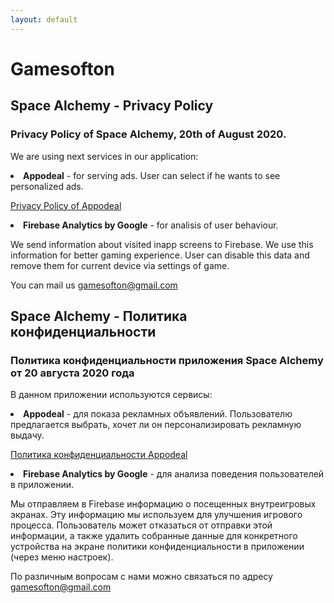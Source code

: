 ```yaml
---
layout: default
---
```


# Gamesofton

## Space Alchemy - Privacy Policy

<h3>
Privacy Policy of Space Alchemy, 20th of August 2020.
</h3>

<p>
We are using next services in our application:
<li><b>Appodeal</b> - for serving ads. User can select if he wants to see personalized ads.
<p>
<a href="https://www.appodeal.com/home/privacy-policy/">Privacy Policy of Appodeal</a>
</p>
</li>
<li><b>Firebase Analytics by Google</b> - for analisis of user behaviour.
<p>
We send information about visited inapp screens to Firebase. We use this information for better gaming experience. User can disable this data and remove them for current device via settings of game.
</p>
</li>
</p>

<p>
You can mail us <a href="mailto:gamesofton@gmail.com">gamesofton@gmail.com</a>
</p>

## Space Alchemy - Политика конфиденциальности

<h3>
Политика конфиденциальности приложения Space Alchemy от 20 августа 2020 года
</h3>

<p>
В данном приложении используются сервисы:
<li><b>Appodeal</b> - для показа рекламных объявлений. Пользователю предлагается выбрать, хочет ли он персонализировать рекламную выдачу.
<p>
<a href="https://www.appodeal.com/home/privacy-policy/">Политика конфиденциальности Appodeal</a>
</p>
</li>
<li><b>Firebase Analytics by Google</b> - для анализа поведения пользователей в приложении.
<p>
Мы отправляем в Firebase информацию о посещенных внутреигровых экранах. Эту информацию мы используем для улучшения игрового процесса. Пользователь может отказаться от отправки этой информации,
а также удалить собранные данные для конкретного устройства на экране политики конфиденциальности в приложении (через меню настроек).
</p>
</li>
</p>



<p>
По различным вопросам с нами можно связаться по адресу <a href="mailto:gamesofton@gmail.com">gamesofton@gmail.com</a>
</p>

